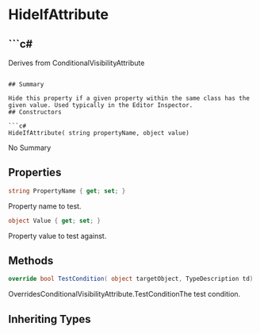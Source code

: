 # HideIfAttribute

## ```c#
Derives from ConditionalVisibilityAttribute
```

## Summary

Hide this property if a given property within the same class has the given value. Used typically in the Editor Inspector.
## Constructors

```c#
HideIfAttribute( string propertyName, object value) 
```
No Summary
## Properties

```c#
string PropertyName { get; set; } 
```
Property name to test.
```c#
object Value { get; set; } 
```
Property value to test against.
## Methods

```c#
override bool TestCondition( object targetObject, TypeDescription td) 
```
OverridesConditionalVisibilityAttribute.TestConditionThe test condition.
## Inheriting Types

